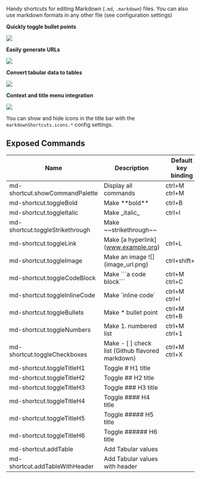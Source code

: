 
Handy shortcuts for editing Markdown (`.md`, `.markdown`) files. You can also use markdown formats in any other file (see configuration settings)

**Quickly toggle bullet points**

![](https://raw.githubusercontent.com/mdickin/vscode-markdown-shortcuts/master/media/demo/bullets.gif)

**Easily generate URLs**

![](https://raw.githubusercontent.com/mdickin/vscode-markdown-shortcuts/master/media/demo/urls.gif)

**Convert tabular data to tables**

![](https://raw.githubusercontent.com/mdickin/vscode-markdown-shortcuts/master/media/demo/table_with_header.gif)

**Context and title menu integration**

![](https://raw.githubusercontent.com/mdickin/vscode-markdown-shortcuts/master/media/demo/shortcut_menu.png)

You can show and hide icons in the title bar with the `markdownShortcuts.icons.*` config settings.

## Exposed Commands

| Name | Description | Default key binding |
| ---- | ----------- | ------------------- |
| md-shortcut.showCommandPalette | Display all commands | ctrl+M ctrl+M |
| md-shortcut.toggleBold | Make \*\*bold\*\* | ctrl+B |
| md-shortcut.toggleItalic | Make \_italic\_ | ctrl+I |
| md-shortcut.toggleStrikethrough | Make \~\~strikethrough\~\~ |  |
| md-shortcut.toggleLink | Make [a hyperlink]\(www.example.org) | ctrl+L |
| md-shortcut.toggleImage | Make an image ![]\(image_url.png) | ctrl+shift+L |
| md-shortcut.toggleCodeBlock | Make \`\`\`a code block\`\`\` | ctrl+M ctrl+C |
| md-shortcut.toggleInlineCode | Make \`inline code\` | ctrl+M ctrl+I |
| md-shortcut.toggleBullets | Make * bullet point | ctrl+M ctrl+B |
| md-shortcut.toggleNumbers | Make 1. numbered list | ctrl+M ctrl+1 |
| md-shortcut.toggleCheckboxes | Make - [ ] check list (Github flavored markdown) | ctrl+M ctrl+X |
| md-shortcut.toggleTitleH1 | Toggle # H1 title |  |
| md-shortcut.toggleTitleH2 | Toggle ## H2 title |  |
| md-shortcut.toggleTitleH3 | Toggle ### H3 title |  |
| md-shortcut.toggleTitleH4 | Toggle #### H4 title |  |
| md-shortcut.toggleTitleH5 | Toggle ##### H5 title |  |
| md-shortcut.toggleTitleH6 | Toggle ###### H6 title |  |
| md-shortcut.addTable | Add Tabular values |  |
| md-shortcut.addTableWithHeader | Add Tabular values with header |  |
